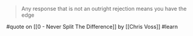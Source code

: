 > Any response that is not an outright rejection means you have the edge

#quote on [[0 - Never Split The Difference]] by [[Chris Voss]] #learn
